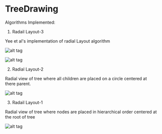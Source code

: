 # TreeDrawing

Algorithms Implemented:

1) Radail Layout-3

Yee et al's implementation of radial Layout algorithm

![alt tag](http://i57.tinypic.com/200qivk.png)

![alt tag](http://i57.tinypic.com/ajnkb6.png)

2) Radial Layout-2

Radial view of tree where all children are placed on a circle centered at there parent.

![alt tag](http://i57.tinypic.com/330rc5y.png)

3) Radail Layout-1

Radial view of tree where nodes are placed in hierarchical order centered at the root of tree

![alt tag](http://i61.tinypic.com/nbuj68.png)
